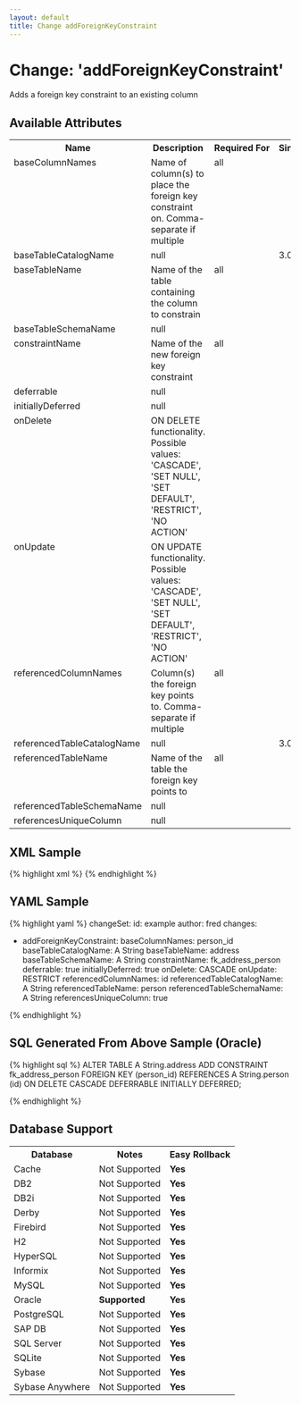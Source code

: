 ```yaml
---
layout: default
title: Change addForeignKeyConstraint
---
```


<!-- ====================================================== -->
<!-- GENERATED BY ChangeDocGenerator DO NOT MODIFY MANUALLY -->
<!-- ====================================================== -->

# Change: 'addForeignKeyConstraint'

Adds a foreign key constraint to an existing column

## Available Attributes ##

<table>
<tr><th>Name</th><th>Description</th><th>Required&nbsp;For</th><th>Since</th></tr>
<tr><td style='vertical-align: top'>baseColumnNames</td><td>Name of column(s) to place the foreign key constraint on. Comma-separate if multiple</td><td style='vertical-align: top'>all</td><td style='vertical-align: top'></td></tr>
<tr><td style='vertical-align: top'>baseTableCatalogName</td><td>null</td><td style='vertical-align: top'></td><td style='vertical-align: top'>3.0</td></tr>
<tr><td style='vertical-align: top'>baseTableName</td><td>Name of the table containing the column to constrain</td><td style='vertical-align: top'>all</td><td style='vertical-align: top'></td></tr>
<tr><td style='vertical-align: top'>baseTableSchemaName</td><td>null</td><td style='vertical-align: top'></td><td style='vertical-align: top'></td></tr>
<tr><td style='vertical-align: top'>constraintName</td><td>Name of the new foreign key constraint</td><td style='vertical-align: top'>all</td><td style='vertical-align: top'></td></tr>
<tr><td style='vertical-align: top'>deferrable</td><td>null</td><td style='vertical-align: top'></td><td style='vertical-align: top'></td></tr>
<tr><td style='vertical-align: top'>initiallyDeferred</td><td>null</td><td style='vertical-align: top'></td><td style='vertical-align: top'></td></tr>
<tr><td style='vertical-align: top'>onDelete</td><td>ON DELETE functionality. Possible values: 'CASCADE', 'SET NULL', 'SET DEFAULT', 'RESTRICT', 'NO ACTION'</td><td style='vertical-align: top'></td><td style='vertical-align: top'></td></tr>
<tr><td style='vertical-align: top'>onUpdate</td><td>ON UPDATE functionality. Possible values: 'CASCADE', 'SET NULL', 'SET DEFAULT', 'RESTRICT', 'NO ACTION'</td><td style='vertical-align: top'></td><td style='vertical-align: top'></td></tr>
<tr><td style='vertical-align: top'>referencedColumnNames</td><td>Column(s) the foreign key points to. Comma-separate if multiple</td><td style='vertical-align: top'>all</td><td style='vertical-align: top'></td></tr>
<tr><td style='vertical-align: top'>referencedTableCatalogName</td><td>null</td><td style='vertical-align: top'></td><td style='vertical-align: top'>3.0</td></tr>
<tr><td style='vertical-align: top'>referencedTableName</td><td>Name of the table the foreign key points to</td><td style='vertical-align: top'>all</td><td style='vertical-align: top'></td></tr>
<tr><td style='vertical-align: top'>referencedTableSchemaName</td><td>null</td><td style='vertical-align: top'></td><td style='vertical-align: top'></td></tr>
<tr><td style='vertical-align: top'>referencesUniqueColumn</td><td>null</td><td style='vertical-align: top'></td><td style='vertical-align: top'></td></tr>
</table>

## XML Sample ##

{% highlight xml %}
<changeSet author="fred" id="example">
    <addForeignKeyConstraint baseColumnNames="person_id"
            baseTableCatalogName="A String"
            baseTableName="address"
            baseTableSchemaName="A String"
            constraintName="fk_address_person"
            deferrable="true"
            initiallyDeferred="true"
            onDelete="CASCADE"
            onUpdate="RESTRICT"
            referencedColumnNames="id"
            referencedTableCatalogName="A String"
            referencedTableName="person"
            referencedTableSchemaName="A String"
            referencesUniqueColumn="true"/>
</changeSet>
{% endhighlight %}

## YAML Sample ##

{% highlight yaml %}
changeSet:
  id: example
  author: fred
  changes:
  - addForeignKeyConstraint:
      baseColumnNames: person_id
      baseTableCatalogName: A String
      baseTableName: address
      baseTableSchemaName: A String
      constraintName: fk_address_person
      deferrable: true
      initiallyDeferred: true
      onDelete: CASCADE
      onUpdate: RESTRICT
      referencedColumnNames: id
      referencedTableCatalogName: A String
      referencedTableName: person
      referencedTableSchemaName: A String
      referencesUniqueColumn: true

{% endhighlight %}

## SQL Generated From Above Sample (Oracle)

{% highlight sql %}
ALTER TABLE A String.address ADD CONSTRAINT fk_address_person FOREIGN KEY (person_id) REFERENCES A String.person (id) ON DELETE CASCADE DEFERRABLE INITIALLY DEFERRED;


{% endhighlight %}

## Database Support

<table style='border:1;'>
<tr><th>Database</th><th>Notes</th><th>Easy Rollback</th></tr>
<tr><td>Cache</td><td>Not Supported</td><td><b>Yes</b></td></tr>
<tr><td>DB2</td><td>Not Supported</td><td><b>Yes</b></td></tr>
<tr><td>DB2i</td><td>Not Supported</td><td><b>Yes</b></td></tr>
<tr><td>Derby</td><td>Not Supported</td><td><b>Yes</b></td></tr>
<tr><td>Firebird</td><td>Not Supported</td><td><b>Yes</b></td></tr>
<tr><td>H2</td><td>Not Supported</td><td><b>Yes</b></td></tr>
<tr><td>HyperSQL</td><td>Not Supported</td><td><b>Yes</b></td></tr>
<tr><td>Informix</td><td>Not Supported</td><td><b>Yes</b></td></tr>
<tr><td>MySQL</td><td>Not Supported</td><td><b>Yes</b></td></tr>
<tr><td>Oracle</td><td><b>Supported</b></td><td><b>Yes</b></td></tr>
<tr><td>PostgreSQL</td><td>Not Supported</td><td><b>Yes</b></td></tr>
<tr><td>SAP DB</td><td>Not Supported</td><td><b>Yes</b></td></tr>
<tr><td>SQL Server</td><td>Not Supported</td><td><b>Yes</b></td></tr>
<tr><td>SQLite</td><td>Not Supported</td><td><b>Yes</b></td></tr>
<tr><td>Sybase</td><td>Not Supported</td><td><b>Yes</b></td></tr>
<tr><td>Sybase Anywhere</td><td>Not Supported</td><td><b>Yes</b></td></tr>
</table>
